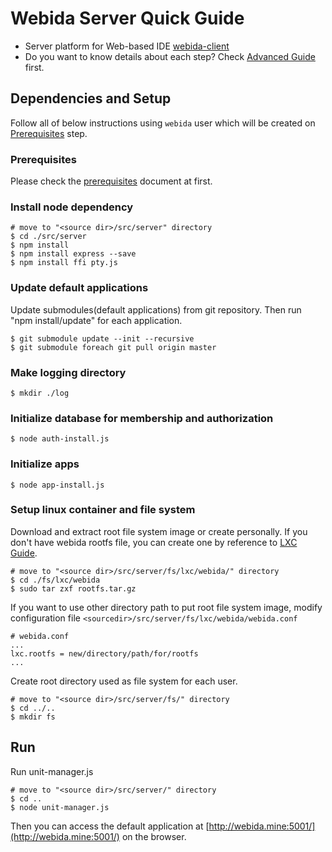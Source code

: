 # Webida Server Quick Guide

- Server platform for Web-based IDE [webida-client](https://github.com/webida/webida-client)
- Do you want to know details about each step? Check [Advanced Guide](./advanced-guide.md) first.

## Dependencies and Setup

Follow all of below instructions using `webida` user which will be created on [Prerequisites](./prerequisites.md) step.

### Prerequisites

Please check the [prerequisites](./prerequisites.md) document at first.

### Install node dependency

```
# move to "<source dir>/src/server" directory
$ cd ./src/server
$ npm install
$ npm install express --save
$ npm install ffi pty.js
```

### Update default applications

Update submodules(default applications) from git repository.
Then run "npm install/update" for each application.

```
$ git submodule update --init --recursive
$ git submodule foreach git pull origin master
```

### Make logging directory

```
$ mkdir ./log
```

### Initialize database for membership and authorization

```
$ node auth-install.js
```

### Initialize apps

```
$ node app-install.js
```

### Setup linux container and file system

Download and extract root file system image or create personally.
If you don't have webida rootfs file, you can create one by reference to [LXC Guide](./lxc-guide.md).

```
# move to "<source dir>/src/server/fs/lxc/webida/" directory
$ cd ./fs/lxc/webida
$ sudo tar zxf rootfs.tar.gz
```

If you want to use other directory path to put root file system image, modify configuration file `<sourcedir>/src/server/fs/lxc/webida/webida.conf`

```
# webida.conf
...
lxc.rootfs = new/directory/path/for/rootfs
...
```

Create root directory used as file system for each user.

```
# move to "<source dir>/src/server/fs/" directory
$ cd ../..
$ mkdir fs
```

## Run

Run unit-manager.js

```
# move to "<source dir>/src/server/" directory
$ cd ..
$ node unit-manager.js
```

Then you can access the default application at [http://webida.mine:5001/](http://webida.mine:5001/) on the browser.